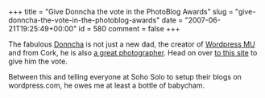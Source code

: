 +++
title = "Give Donncha the vote in the PhotoBlog Awards"
slug = "give-donncha-the-vote-in-the-photoblog-awards"
date = "2007-06-21T19:25:49+00:00"
id = 580
comment = false
+++

The fabulous [Donncha](http://ocaoimh.ie/) is not just a new dad, the creator of [Wordpress MU](http://mu.wordpress.org/) and from Cork, he is also [a great photographer](http://inphotos.org/vote-for-me-in-the-photoblogs-awards/). Head on over [to this site](http://vote.photoblogawards.com/photoblog.php?title=In_Photos "In_Photos") to give him the vote. 

Between this and telling everyone at Soho Solo to setup their blogs on wordpress.com, he owes me at least a bottle of babycham.
